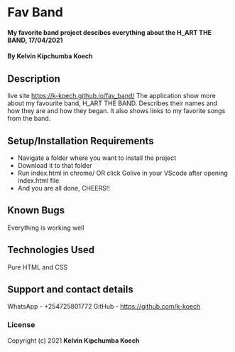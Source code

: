 # Fav Band
#### My favorite band project descibes everything about the H_ART THE BAND, 17/04/2021
#### By **Kelvin Kipchumba Koech**
## Description
live site https://k-koech.github.io/fav_band/
The application show more about my favourite band, H_ART THE BAND. Describes their names and how they are and how they began. 
It also shows links to my favorite songs from the band. 

## Setup/Installation Requirements
* Navigate a folder where you want to install the project
* Download it to that folder
* Run index.html in chrome/ OR click Golive in your VScode after opening index.html file
* And you are all done, CHEERS!!
## Known Bugs
Everything is working well
## Technologies Used
Pure HTML and CSS
## Support and contact details
WhatsApp - +254725801772
GitHub - https://github.com/k-koech
### License
Copyright (c) 2021 **Kelvin Kipchumba Koech**


